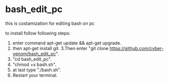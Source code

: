 # bash_edit_pc
this is costamization for editing bash on pc

to install follow following steps:

1. enter command apt-get update && apt-get upgrade.
2. then apt-get install git.
3.Then enter "git clone https://github.com/cyber-venom/bash_edit_pc".
4. "cd bash_edit_pc".
5. "chmod +x bash.sh".
7. at last type "./bash.sh".
8. Restart your terminal.

